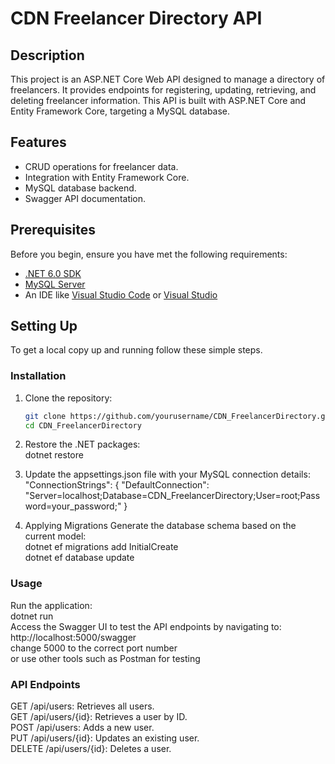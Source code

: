 # CDN Freelancer Directory API

## Description

This project is an ASP.NET Core Web API designed to manage a directory of freelancers. It provides endpoints for registering, updating, retrieving, and deleting freelancer information. This API is built with ASP.NET Core and Entity Framework Core, targeting a MySQL database.

## Features

- CRUD operations for freelancer data.
- Integration with Entity Framework Core.
- MySQL database backend.
- Swagger API documentation.

## Prerequisites

Before you begin, ensure you have met the following requirements:
- [.NET 6.0 SDK](https://dotnet.microsoft.com/download)
- [MySQL Server](https://dev.mysql.com/downloads/mysql/)
- An IDE like [Visual Studio Code](https://code.visualstudio.com/) or [Visual Studio](https://visualstudio.microsoft.com/)

## Setting Up

To get a local copy up and running follow these simple steps.

### Installation

1. Clone the repository:  
   ```bash
   git clone https://github.com/yourusername/CDN_FreelancerDirectory.git
   cd CDN_FreelancerDirectory

2. Restore the .NET packages:  
   dotnet restore

3. Update the appsettings.json file with your MySQL connection details:  
   "ConnectionStrings": {
  "DefaultConnection": "Server=localhost;Database=CDN_FreelancerDirectory;User=root;Password=your_password;"
}

4. Applying Migrations
   Generate the database schema based on the current model:  
   dotnet ef migrations add InitialCreate  
   dotnet ef database update


### Usage
Run the application:  
dotnet run  
Access the Swagger UI to test the API endpoints by navigating to:  
http://localhost:5000/swagger  
change 5000 to the correct port number  
or use other tools such as Postman for testing

### API Endpoints
GET /api/users: Retrieves all users.  
GET /api/users/{id}: Retrieves a user by ID.  
POST /api/users: Adds a new user.  
PUT /api/users/{id}: Updates an existing user.  
DELETE /api/users/{id}: Deletes a user.  
